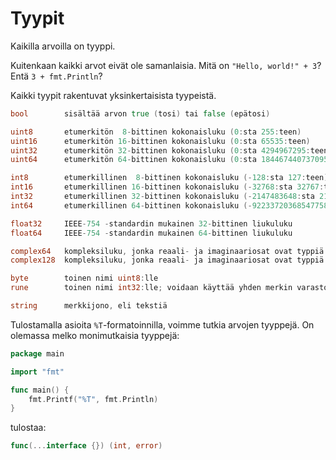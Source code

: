 # Tyypit

Kaikilla arvoilla on tyyppi.

Kuitenkaan kaikki arvot eivät ole samanlaisia. Mitä on `"Hello, world!" + 3`? Entä `3 + fmt.Println`?

Kaikki tyypit rakentuvat yksinkertaisista tyypeistä.

```Go
bool        sisältää arvon true (tosi) tai false (epätosi)

uint8       etumerkitön  8-bittinen kokonaisluku (0:sta 255:teen)
uint16      etumerkitön 16-bittinen kokonaisluku (0:sta 65535:teen)
uint32      etumerkitön 32-bittinen kokonaisluku (0:sta 4294967295:teen)
uint64      etumerkitön 64-bittinen kokonaisluku (0:sta 18446744073709551615:teen)

int8        etumerkillinen  8-bittinen kokonaisluku (-128:sta 127:teen)
int16       etumerkillinen 16-bittinen kokonaisluku (-32768:sta 32767:teen)
int32       etumerkillinen 32-bittinen kokonaisluku (-2147483648:sta 2147483647:teen)
int64       etumerkillinen 64-bittinen kokonaisluku (-9223372036854775808:sta 9223372036854775807:teen)

float32     IEEE-754 -standardin mukainen 32-bittinen liukuluku
float64     IEEE-754 -standardin mukainen 64-bittinen liukuluku

complex64   kompleksiluku, jonka reaali- ja imaginaariosat ovat typpiä float32
complex128  kompleksiluku, jonka reaali- ja imaginaariosat ovat typpiä float64

byte        toinen nimi uint8:lle
rune        toinen nimi int32:lle; voidaan käyttää yhden merkin varastoimiseen

string      merkkijono, eli tekstiä
```
Tulostamalla asioita `%T`-formatoinnilla, voimme tutkia arvojen tyyppejä. On olemassa melko monimutkaisia tyyppejä:
```Go
package main

import "fmt"

func main() {
	fmt.Printf("%T", fmt.Println)
}
```
tulostaa:
```Go
func(...interface {}) (int, error)
```
